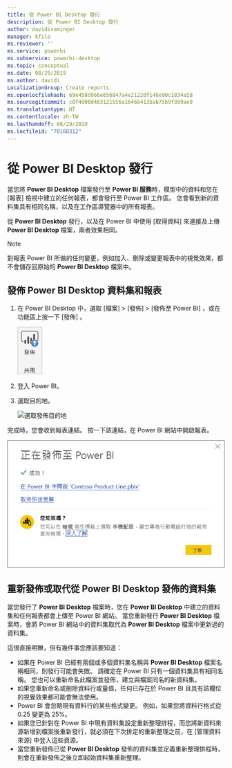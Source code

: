 ```yaml
---
title: 從 Power BI Desktop 發行
description: 從 Power BI Desktop 發行
author: davidiseminger
manager: kfile
ms.reviewer: ''
ms.service: powerbi
ms.subservice: powerbi-desktop
ms.topic: conceptual
ms.date: 08/29/2019
ms.author: davidi
LocalizationGroup: Create reports
ms.openlocfilehash: 69e458d966e656847a4e2122df148e90c1834a58
ms.sourcegitcommit: c0f4d00d483121556a1646b413bab75b9f309ae9
ms.translationtype: HT
ms.contentlocale: zh-TW
ms.lasthandoff: 08/29/2019
ms.locfileid: "70160312"
---
```

# <a name="publish-from-power-bi-desktop"></a>從 Power BI Desktop 發行
當您將 **Power BI Desktop** 檔案發行至 **Power BI 服務**時，模型中的資料和您在 [報表]  檢視中建立的任何報表，都會發行至 Power BI 工作區。 您會看到新的資料集具有相同名稱，以及在工作區導覽器中的所有報表。

從 **Power BI Desktop** 發行，以及在 Power BI 中使用 [取得資料]  來連接及上傳 **Power BI Desktop** 檔案，兩者效果相同。

> [!NOTE]
> 對報表 Power BI 所做的任何變更，例如加入、刪除或變更報表中的視覺效果，都不會儲存回原始的 **Power BI Desktop** 檔案中。
> 
> 

## <a name="to-publish-a-power-bi-desktop-dataset-and-reports"></a>發佈 Power BI Desktop 資料集和報表
1. 在 Power BI Desktop 中，選取 [檔案]  \> [發佈]  \> [發佈至 Power BI]  ，或在功能區上按一下 [發佈]  。  

   ![發佈按鈕](media/desktop-upload-desktop-files/pbid_publish_publishbutton.png)

2. 登入 Power BI。
3. 選取目的地。

   ![選取發佈目的地](media/desktop-upload-desktop-files/pbid_publish_select_destination.png)

完成時，您會收到報表連結。 按一下該連結，在 Power BI 網站中開啟報表。

![發佈成功對話方塊](media/desktop-upload-desktop-files/pbid_publish_success.png)

## <a name="re-publish-or-replace-a-dataset-published-from-power-bi-desktop"></a>重新發佈或取代從 Power BI Desktop 發佈的資料集
當您發行了 **Power BI Desktop** 檔案時，您在 **Power BI Desktop** 中建立的資料集和任何報表都會上傳至 Power BI 網站。 當您重新發行 **Power BI Desktop** 檔案時，會將 Power BI 網站中的資料集取代為 **Power BI Desktop** 檔案中更新過的資料集。

這很直接明瞭，但有幾件事您應該要知道：

* 如果在 Power BI 已經有兩個或多個資料集名稱與 **Power BI Desktop** 檔案名稱相同，則發行可能會失敗。 請確定在 Power BI 只有一個資料集具有相同名稱。 您也可以重新命名此檔案並發佈，建立與檔案同名的新資料集。
* 如果您重新命名或刪除資料行或量值，任何已存在於 Power BI 且具有該欄位的視覺效果都可能會無法使用。 
* Power BI 會忽略現有資料行的某些格式變更。 例如，如果您將資料行格式從 0.25 變更為 25%。
* 如果您已針對在 Power BI 中現有資料集設定重新整理排程，而您將新資料來源新增到檔案後重新發行，就必須在下次排定的重新整理之前，在 [管理資料來源]  中登入這些資源。
* 當您重新發佈已從 **Power BI Desktop** 發佈的資料集並定義重新整理排程時，則會在重新發佈之後立即起始資料集重新整理。 

